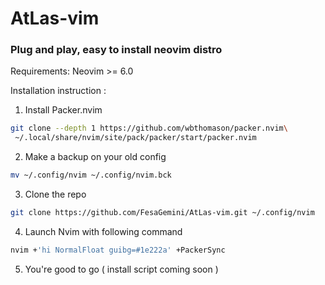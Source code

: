 # AtLas-vim

### Plug and play, easy to install neovim distro

Requirements: Neovim >= 6.0

Installation instruction : 

1. Install Packer.nvim
```bash
git clone --depth 1 https://github.com/wbthomason/packer.nvim\
 ~/.local/share/nvim/site/pack/packer/start/packer.nvim
```

2. Make a backup on your old config
```bash
mv ~/.config/nvim ~/.config/nvim.bck
```

3. Clone the repo 
```bash
git clone https://github.com/FesaGemini/AtLas-vim.git ~/.config/nvim
```

4. Launch Nvim with following command
```bash
nvim +'hi NormalFloat guibg=#1e222a' +PackerSync
```

5. You're good to go ( install script coming soon ) 

